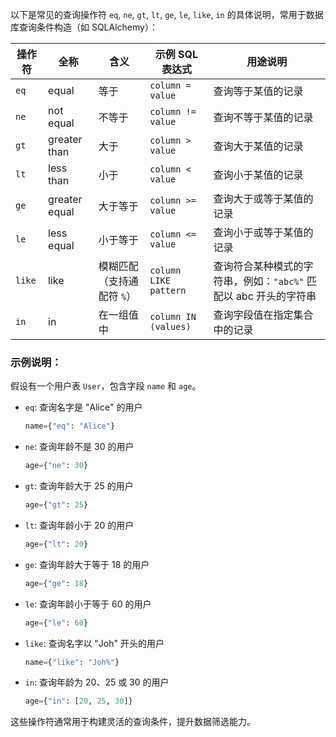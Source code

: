 以下是常见的查询操作符 `eq`, `ne`, `gt`, `lt`, `ge`, `le`, `like`, `in` 的具体说明，常用于数据库查询条件构造（如 SQLAlchemy）：

| 操作符 | 全称          | 含义                       | 示例 SQL 表达式       | 用途说明                                                         |
| ------ | ------------- | -------------------------- | --------------------- | ---------------------------------------------------------------- |
| `eq`   | equal         | 等于                       | `column = value`      | 查询等于某值的记录                                               |
| `ne`   | not equal     | 不等于                     | `column != value`     | 查询不等于某值的记录                                             |
| `gt`   | greater than  | 大于                       | `column > value`      | 查询大于某值的记录                                               |
| `lt`   | less than     | 小于                       | `column < value`      | 查询小于某值的记录                                               |
| `ge`   | greater equal | 大于等于                   | `column >= value`     | 查询大于或等于某值的记录                                         |
| `le`   | less equal    | 小于等于                   | `column <= value`     | 查询小于或等于某值的记录                                         |
| `like` | like          | 模糊匹配（支持通配符 `%`） | `column LIKE pattern` | 查询符合某种模式的字符串，例如：`"abc%"` 匹配以 abc 开头的字符串 |
| `in`   | in            | 在一组值中                 | `column IN (values)`  | 查询字段值在指定集合中的记录                                     |

### 示例说明：

假设有一个用户表 `User`，包含字段 `name` 和 `age`。

- `eq`: 查询名字是 "Alice" 的用户

  ```python
  name={"eq": "Alice"}
  ```

- `ne`: 查询年龄不是 30 的用户

  ```python
  age={"ne": 30}
  ```

- `gt`: 查询年龄大于 25 的用户

  ```python
  age={"gt": 25}
  ```

- `lt`: 查询年龄小于 20 的用户

  ```python
  age={"lt": 20}
  ```

- `ge`: 查询年龄大于等于 18 的用户

  ```python
  age={"ge": 18}
  ```

- `le`: 查询年龄小于等于 60 的用户

  ```python
  age={"le": 60}
  ```

- `like`: 查询名字以 "Joh" 开头的用户

  ```python
  name={"like": "Joh%"}
  ```

- `in`: 查询年龄为 20、25 或 30 的用户
  ```python
  age={"in": [20, 25, 30]}
  ```

这些操作符通常用于构建灵活的查询条件，提升数据筛选能力。
